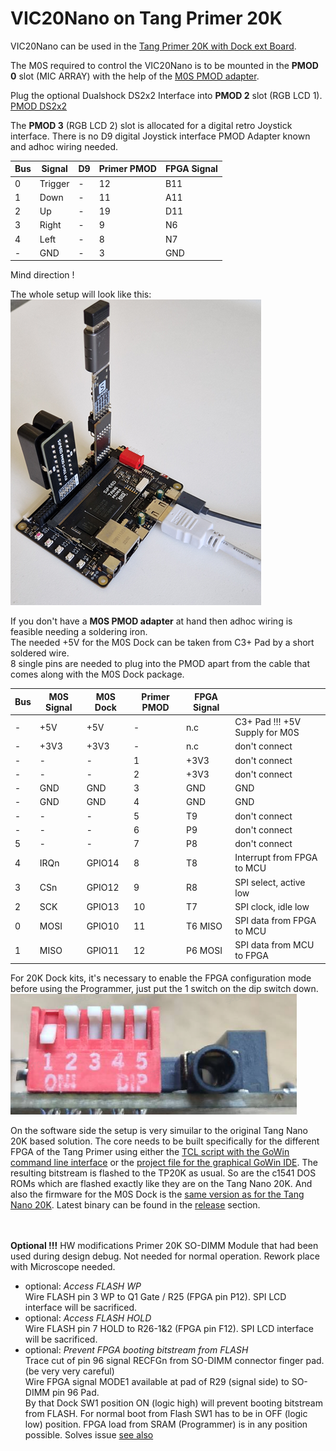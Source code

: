 # VIC20Nano on Tang Primer 20K

VIC20Nano can be used in the [Tang Primer 20K with Dock ext Board](https://wiki.sipeed.com/hardware/en/tang/tang-primer-20k/primer-20k.html).

The M0S required to control the VIC20Nano is to be mounted in the **PMOD 0** slot (MIC ARRAY) with the help of the [M0S PMOD adapter](https://github.com/harbaum/MiSTeryNano/tree/main/board/m0s_pmod/README.md). 

Plug the optional Dualshock DS2x2 Interface into **PMOD 2** slot (RGB LCD 1).
[PMOD DS2x2](https://wiki.sipeed.com/hardware/en/tang/tang-PMOD/FPGA_PMOD.html#PMOD_DS2x2)<br>

The **PMOD 3** (RGB LCD 2) slot is allocated for a digital retro Joystick interface.
There is no D9 digital Joystick interface PMOD Adapter known and adhoc wiring needed.


|Bus|Signal| D9  |Primer PMOD| FPGA Signal    |
| - |------|-------------------|-|-------|
| 0 | Trigger | -    |12|  B11      |
| 1 | Down    | -    |11|  A11      |
| 2 | Up      | -    |19|  D11      |
| 3 | Right   | -    | 9|  N6      |
| 4 | Left    | -    | 8|  N7      |
| - | GND     | -    | 3|  GND      |

Mind direction !

The whole setup will look like this:<br>
![VIC20Nano on TP20K](./.assets/primer20k.png)

If you don't have a **M0S PMOD adapter** at hand then adhoc wiring is feasible needing a soldering iron.<br>
The needed +5V for the M0S Dock can be taken from C3+ Pad by a short soldered wire.<br> 8 single pins are needed to plug into the PMOD apart from the cable that comes along with the M0S Dock package.<br>

|Bus|M0S Signal| M0S Dock   |Primer PMOD| FPGA Signal                  |                                      |
| - |------|-------------------|-|-------------------|--------------------------------------|
| - | +5V  | +5V    |-|  n.c      | C3+ Pad !!! +5V Supply for M0S              |
| - | +3V3 | +3V3   |-|  n.c      | don't connect |
| - | -    | -      |1|  +3V3     | don't connect |
| - | -    | -      |2|  +3V3     | don't connect |
| - | GND  | GND    |3|  GND      | GND           |
| - | GND  | GND    |4|  GND      | GND           |
| - |  -   | -      |5|  T9       | don't connect |
| - |  -   | -      |6|  P9       | don't connect |
| 5 |  -   | -      |7|  P8       | don't connect |
| 4 | IRQn | GPIO14 |8|  T8       | Interrupt from FPGA to MCU   |
| 3 | CSn  | GPIO12 |9|  R8       | SPI select, active low       |
| 2 | SCK  | GPIO13 |10| T7       | SPI clock, idle low          |
| 0 | MOSI | GPIO10 |11| T6 MISO  | SPI data from FPGA to MCU    |
| 1 | MISO | GPIO11 |12| P6 MOSI  | SPI data from MCU to FPGA    |

For 20K Dock kits, it's necessary to enable the FPGA configuration mode before using the Programmer, just put the 1 switch on the dip switch down.  
![DIP Switch SW1 TP20K](./.assets/switch_1_on.png)

On the software side the setup is very simuilar to the original Tang Nano 20K based solution. The core needs to be built specifically
for the different FPGA of the Tang Primer using either the [TCL script with the GoWin command line interface](build_tp20k.tcl) or the
[project file for the graphical GoWin IDE](vic20nano_tp20k.gprj). The resulting bitstream is flashed to the TP20K as usual. So are the c1541 DOS ROMs which are flashed exactly like they are on the Tang Nano 20K. And also the firmware for the M0S Dock is the [same version as for
the Tang Nano 20K](https://github.com/harbaum/MiSTeryNano/tree/main/firmware/misterynano_fw/). Latest binary can be found in the [release](https://github.com/harbaum/MiSTeryNano/releases) section.


<br><br>
**Optional !!!** HW modifications Primer 20K SO-DIMM Module that had been used during design debug. Not needed for normal operation. Rework place with Microscope needed.<br>
- optional: *Access FLASH WP*<br>Wire FLASH pin 3 WP to Q1 Gate / R25 (FPGA pin P12). SPI LCD interface will be sacrificed.<br>
- optional: *Access FLASH HOLD*<br> Wire FLASH pin 7 HOLD to R26-1&2 (FPGA pin F12). SPI LCD interface will be sacrificed.<br>
- optional: *Prevent FPGA booting bitstream from FLASH* <br>
Trace cut of pin 96 signal RECFGn from SO-DIMM connector finger pad. (be very very careful) <br>
Wire FPGA signal MODE1 available at pad of R29 (signal side) to SO-DIMM pin 96 Pad.<br>
By that Dock SW1 position ON (logic high) will prevent booting bitstream from FLASH. For normal boot from Flash SW1 has to be in OFF (logic low) position. FPGA load from SRAM (Programmer) is in any position possible. Solves issue [see also](https://wiki.sipeed.com/hardware/en/tang/tang-primer-20k/primer-20k.html#Successfully-burned-once%2C-but-can%27t-burn-after-that) 